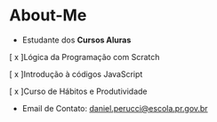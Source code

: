 # About-Me

 - Estudante dos **Cursos Aluras**
 
 
 [ x ]Lógica da Programação com Scratch 
 
 [ x ]Introdução à códigos JavaScript
 
 [ x ]Curso de Hábitos e Produtividade
 
 - Email de Contato: daniel.perucci@escola.pr.gov.br
<!---
DaxzDaniel/DaxzDaniel is a ✨ special ✨ repository because its `README.md` (this file) appears on your GitHub profile.
You can click the Preview link to take a look at your changes.
--->
